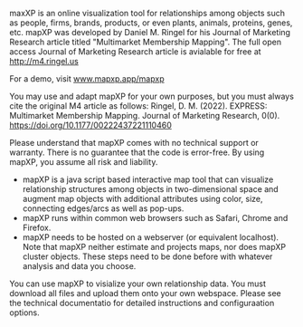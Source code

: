 
 maxXP is an online visualization tool for relationships among objects such as people, firms, brands, products, or even plants, animals, proteins, genes, etc. mapXP was developed by Daniel M. Ringel for his Journal of Marketing Research article titled "Multimarket Membership Mapping". The full open access Journal of Marketing Research article is avialable for free at http://m4.ringel.us

For a demo, visit www.mapxp.app/mapxp

You may use and adapt mapXP for your own purposes, but you must always cite the original M4 article as follows: Ringel, D. M. (2022). EXPRESS: Multimarket Membership Mapping. Journal of Marketing Research, 0(0). https://doi.org/10.1177/00222437221110460 

Please understand that mapXP comes with no technical support or warranty. There is no guarantee that the code is error-free. By using mapXP, you assume all risk and liability. 

- mapXP is a java script based interactive map tool that can visualize relationship structures among objects in two-dimensional space and augment map objects with additional attributes using color, size, connecting edges/arcs as well as pop-ups. 
- mapXP runs within common web browsers such as Safari, Chrome and Firefox. 
- mapXP needs to be hosted on a webserver (or equivalent localhost). Note that mapXP neither estimate and projects maps, nor does mapXP cluster objects. These steps need to be done before with whatever analysis and data you choose. 

You can use mapXP to visialize your own relationship data. You must download all files and upload them onto your own webspace. 
Please see the technical documentatio for detailed instructions and configuraation options.
